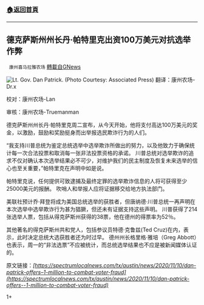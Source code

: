 ###  [:house:返回首頁](https://github.com/ourhimalayas/txt)
---

## 德克萨斯州州长丹·帕特里克出资100万美元对抗选举作弊
` 康州喜马拉雅农场` [轉載自GNews](https://gnews.org/zh-hans/545952/)

![Lt. Gov. Dan Patrick. (Photo Courtesy: Associated Press)](https://s7d2.scene7.com/is/image/TWCNews/ap_dan_patrick_jpg)
翻译：康州农场-Dr.x

校对：康州农场-Lan

审核：康州农场-Truemanman

德克萨斯州州长丹·帕特里克周二宣布，从今天开始，他将支付高达100万美元的奖金，以激励，鼓励和奖励挺身而出举报选民欺诈行为的人们。

“我支持川普总统为鉴定总统选举中选举欺诈所做出的努力，以及他致力于确保统计每一次合法投票和取消每一张非法投票资格的承诺。 川普总统对选举欺诈的追求不仅对确认本次选举结果必不可少，对维护我们的民主制度及恢复未来选举的信心也至关重要，”帕特里克在声明中如是说。

帕特里克说，任何提供可致逮捕及最终定罪的选举欺诈信息的人将可获得至少25000美元的报酬。 吹哨人和举报人应将证据移交给地方执法部门。

美联社预计乔·拜登将成为美国总统选举的获胜者，但唐纳德·川普总统一再声明在本次选举中选举欺诈行为甚为猖獗，但还未有证据支持这些声明。 川普获得了214张选举人票，包括从得克萨斯州获得的38票，他在德州的得票率为52％。

其他著名的得克萨斯州共和党人，包括参议员特德·克鲁兹(Ted Cruz)在内，表示，此时决定总统大选获胜者还为时过早。 德州州长格里格·雅培（Greg Abbott）也表示，周一的“非法选票”不应被统计，而总统选举结果也不应是被新闻媒体认证的。

原文链接：*[https://spectrumlocalnews.com/tx/austin/news/2020/11/10/dan-patrick-offers–1-million-to-combat-voter-fraud](https://spectrumlocalnews.com/tx/austin/news/2020/11/10/dan-patrick-offers--1-million-to-combat-voter-fraud)*

1+
